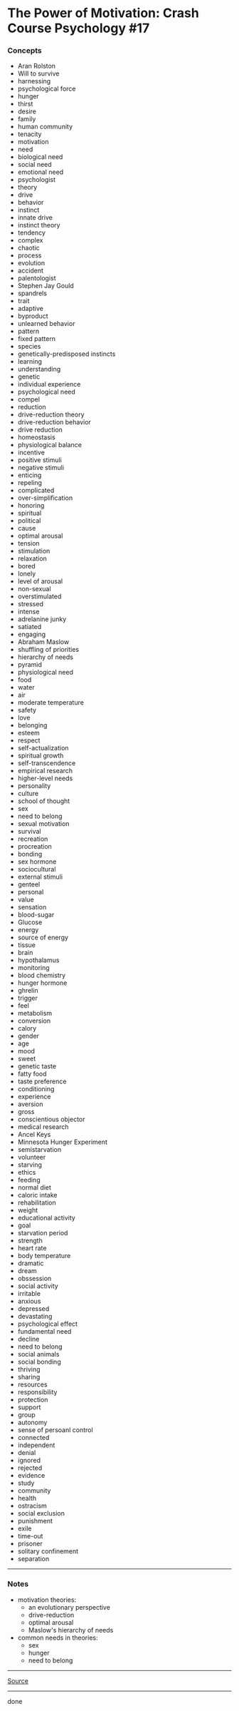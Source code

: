 # The Power of Motivation: Crash Course Psychology #17

### Concepts

- Aran Rolston
- Will to survive
- harnessing
- psychological force
- hunger
- thirst
- desire
- family
- human community
- tenacity
- motivation
- need
- biological need
- social need
- emotional need
- psychologist
- theory
- drive
- behavior
- instinct
- innate drive
- instinct theory
- tendency
- complex
- chaotic
- process
- evolution
- accident
- palentologist
- Stephen Jay Gould
- spandrels
- trait
- adaptive
- byproduct
- unlearned behavior
- pattern
- fixed pattern
- species
- genetically-predisposed instincts
- learning
- understanding
- genetic
- individual experience
- psychological need
- compel
- reduction
- drive-reduction theory
- drive-reduction behavior
- drive reduction
- homeostasis
- physiological balance
- incentive
- positive stimuli
- negative stimuli
- enticing
- repeling
- complicated
- over-simplification
- honoring
- spiritual
- political
- cause
- optimal arousal
- tension
- stimulation
- relaxation
- bored
- lonely
- level of arousal
- non-sexual
- overstimulated
- stressed
- intense
- adrelanine junky
- satiated
- engaging
- Abraham Maslow
- shuffling of priorities
- hierarchy of needs
- pyramid
- physiological need
- food
- water
- air
- moderate temperature
- safety
- love
- belonging
- esteem
- respect
- self-actualization
- spiritual growth
- self-transcendence
- empirical research
- higher-level needs
- personality
- culture
- school of thought
- sex
- need to belong
- sexual motivation
- survival
- recreation
- procreation
- bonding
- sex hormone
- sociocultural
- external stimuli
- genteel
- personal
- value
- sensation
- blood-sugar
- Glucose
- energy
- source of energy
- tissue
- brain
- hypothalamus
- monitoring
- blood chemistry
- hunger hormone
- ghrelin
- trigger
- feel
- metabolism
- conversion
- calory
- gender
- age
- mood
- sweet
- genetic taste
- fatty food
- taste preference
- conditioning
- experience
- aversion
- gross
- conscientious objector
- medical research
- Ancel Keys
- Minnesota Hunger Experiment
- semistarvation
- volunteer
- starving
- ethics
- feeding
- normal diet
- caloric intake
- rehabilitation
- weight
- educational activity
- goal
- starvation period
- strength
- heart rate
- body temperature
- dramatic
- dream
- obssession
- social activity
- irritable
- anxious
- depressed
- devastating
- psychological effect
- fundamental need
- decline
- need to belong
- social animals
- social bonding
- thriving
- sharing
- resources
- responsibility
- protection
- support
- group
- autonomy
- sense of persoanl control
- connected
- independent
- denial
- ignored
- rejected
- evidence
- study
- community
- health
- ostracism
- social exclusion
- punishment
- exile
- time-out
- prisoner
- solitary confinement
- separation

---

### Notes

- motivation theories:
    - an evolutionary perspective
    - drive-reduction
    - optimal arousal
    - Maslow's hierarchy of needs
- common needs in theories:
    - sex
    - hunger
    - need to belong

---

[Source](https://youtu.be/9hdSLiHaJz8)

---

done